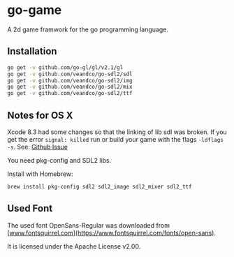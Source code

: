 # go-game

A 2d game framwork for the go programming language.

## Installation
```bash
go get -v github.com/go-gl/gl/v2.1/gl
go get -v github.com/veandco/go-sdl2/sdl
go get -v github.com/veandco/go-sdl2/img
go get -v github.com/veandco/go-sdl2/mix
go get -v github.com/veandco/go-sdl2/ttf
```

## Notes for OS X

Xcode 8.3 had some changes so that the linking of lib sdl was broken. If you get the error `signal: killed` run or build your game with the flags `-ldflags -s`. See: [Github Issue](https://github.com/golang/go/issues/19734)

You need pkg-config and SDL2 libs.

Install with Homebrew:
```bash
brew install pkg-config sdl2 sdl2_image sdl2_mixer sdl2_ttf
```

## Used Font

The used font OpenSans-Regular was downloaded from [www.fontsquirrel.com](https://www.fontsquirrel.com/fonts/open-sans).

It is licensed under the Apache License v2.00.
